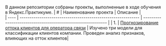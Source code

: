 В данном репозитории собраны проекты, выполненные в ходе обучения в Яндекс.Практикуме.
| #    | Наименование проекта                | Описание         |                                           
| ---- | ------------------------------------------------------------ | ------------------------------------------------------------ | 
| 1.   | [Прогнозирование оттока клиентов для оператора связи](telecom) | Изучено три модели для классификации клиентов компании. Проведен анализ признаков, влияющих на отток клиентов| 
